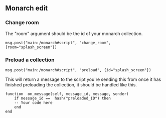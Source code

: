 ## Monarch edit

### Change room
The "room" argument should be the id of your monarch collection.

    msg.post("main:/monarch#script", "change_room", {room="splash_screen"})

### Preload a collection

    msg.post("main:/monarch#script", "preload", {id="splash_screen"})
This will return a message to the script you're sending this from once it has finished preloading the collection, it should be handled like this.

    function  on_message(self, message_id, message, sender)
	    if message_id ==  hash("preloaded_ID") then
		-- Your code here
	    end
    end
